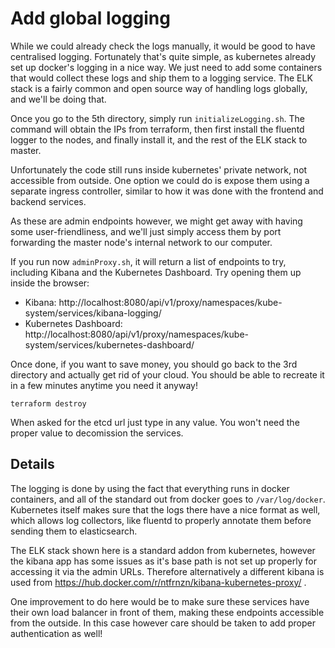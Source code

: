 Add global logging
==================

While we could already check the logs manually, it would be good to have centralised logging. Fortunately
that's quite simple, as kubernetes already set up docker's logging in a nice way. We just need to add some
containers that would collect these logs and ship them to a logging service. The ELK stack is a fairly common
and open source way of handling logs globally, and we'll be doing that.

Once you go to the 5th directory, simply run `initializeLogging.sh`. The command will obtain the IPs from
terraform, then first install the fluentd logger to the nodes, and finally install it, and the rest of the ELK
stack to master.

Unfortunately the code still runs inside kubernetes' private network, not accessible from outside. One option we
could do is expose them using a separate ingress controller, similar to how it was done with the frontend and
backend services.

As these are admin endpoints however, we might get away with having some user-friendliness, and we'll just simply
access them by port forwarding the master node's internal network to our computer.

If you run now `adminProxy.sh`, it will return a list of endpoints to try, including Kibana and the Kubernetes Dashboard.
Try opening them up inside the browser:

* Kibana: http://localhost:8080/api/v1/proxy/namespaces/kube-system/services/kibana-logging/
* Kubernetes Dashboard: http://localhost:8080/api/v1/proxy/namespaces/kube-system/services/kubernetes-dashboard/

Once done, if you want to save money, you should go back to the 3rd directory and actually get rid of your cloud.
You should be able to recreate it in a few minutes anytime you need it anyway!

    terraform destroy

When asked for the etcd url just type in any value. You won't need the proper value to decomission the services.

Details
-------

The logging is done by using the fact that everything runs in docker containers, and all of the standard out
from docker goes to `/var/log/docker`. Kubernetes itself makes sure that the logs there have a nice format as well,
which allows log collectors, like fluentd to properly annotate them before sending them to elasticsearch.

The ELK stack shown here is a standard addon from kubernetes, however the kibana app has some issues as it's base path
is not set up properly for accessing it via the admin URLs. Therefore alternatively a different kibana is used
from https://hub.docker.com/r/ntfrnzn/kibana-kubernetes-proxy/ .

One improvement to do here would be to make sure these services have their own load balancer in front of them, making
these endpoints accessible from the outside. In this case however care should be taken to add proper authentication
as well!

